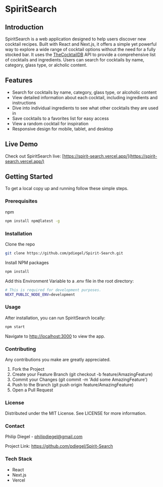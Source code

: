 # SpiritSearch

## Introduction

SpiritSearch is a web application designed to help users discover new cocktail recipes. Built with React and Next.js, it offers a simple yet powerful way to explore a wide range of cocktail options without the need for a fully stocked bar. It uses the [TheCocktailDB](https://www.thecocktaildb.com/) API to provide a comprehensive list of cocktails and ingredients. Users can search for cocktails by name, category, glass type, or alcholic content.

## Features

- Search for cocktails by name, category, glass type, or alcoholic content
- View detailed information about each cocktail, including ingredients and instructions
- Dive into individual ingredients to see what other cocktails they are used in
- Save cocktails to a favorites list for easy access
- View a random cocktail for inspiration
- Responsive design for mobile, tablet, and desktop

## Live Demo

Check out SpiritSearch live: [https://spirit-search.vercel.app/](https://spirit-search.vercel.app/)

## Getting Started

To get a local copy up and running follow these simple steps.

### Prerequisites

npm

```sh
npm install npm@latest -g
```

### Installation

Clone the repo

```sh
git clone https://github.com/pdiegel/Spirit-Search.git
```

Install NPM packages

```sh
npm install
```

Add this Environment Variable to a .env file in the root directory:

```sh
# This is required for development purposes.
NEXT_PUBLIC_NODE_ENV=development
```

### Usage

After installation, you can run SpiritSearch locally:

```sh
npm start
```

Navigate to <http://localhost:3000> to view the app.

### Contributing

Any contributions you make are greatly appreciated.

1. Fork the Project
2. Create your Feature Branch (git checkout -b feature/AmazingFeature)
3. Commit your Changes (git commit -m 'Add some AmazingFeature')
4. Push to the Branch (git push origin feature/AmazingFeature)
5. Open a Pull Request

### License

Distributed under the MIT License. See LICENSE for more information.

### Contact

Philip Diegel - <philipdiegel@gmail.com>

Project Link: <https://github.com/pdiegel/Spirit-Search>

### Tech Stack

- React
- Next.js
- Vercel
